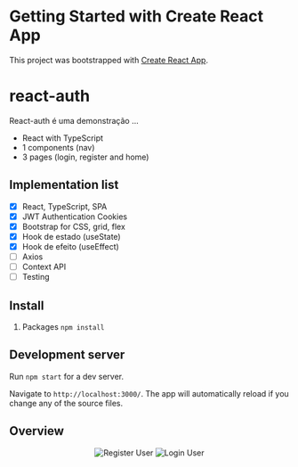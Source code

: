 # Getting Started with Create React App

This project was bootstrapped with [Create React App](https://github.com/facebook/create-react-app).

# react-auth

React-auth é uma demonstração ...
- React with TypeScript
- 1 components (nav)
- 3 pages (login, register and home)

## Implementation list
- [x] React, TypeScript, SPA
- [x] JWT Authentication Cookies
- [x] Bootstrap for CSS, grid, flex
- [x] Hook de estado (useState)
- [x] Hook de efeito (useEffect)
- [ ] Axios
- [ ] Context API
- [ ] Testing

## Install

1. Packages `npm install`

## Development server

Run `npm start` for a dev server. 

Navigate to `http://localhost:3000/`. The app will automatically reload if you change any of the source files.

## Overview

<p align="center">
  <img src="https://imgur.com/ElEhGl1.png?raw=true" alt="Register User"/>
  <img src="https://imgur.com/X8Grwfl.png?raw=true" alt="Login User"/>
</p>
